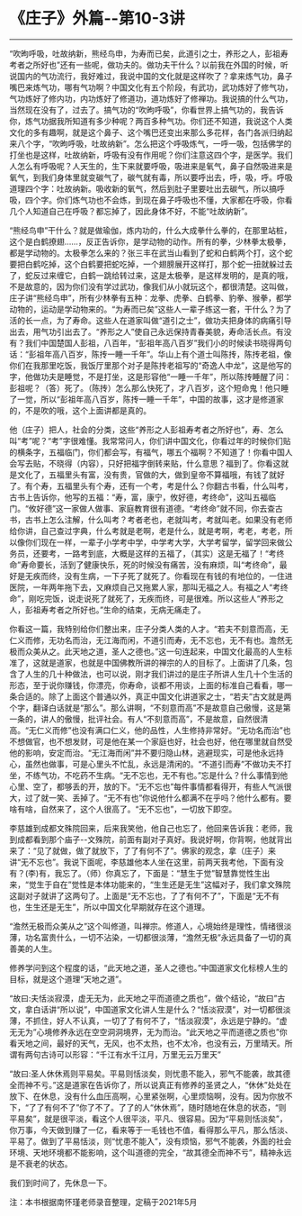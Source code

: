 # 《庄子》外篇--第10-3讲

------

“吹昫呼吸，吐故纳新，熊经鸟申，为寿而已矣，此道引之士，养形之人，彭祖寿考者之所好也”还有一些呢，做功夫的。做功夫干什么？以前我在外国的时候，听说国内的气功流行，我好难过，我说中国的文化就是这样吹了？拿来炼气功，鼻子嘴巴来炼气功，哪有气功啊？中国文化有五个阶段，有武功，武功炼好了修气功，气功炼好了修内功，内功炼好了修道功，道功炼好了修禅功。我说搞的什么气功，当然现在没有了，过去了。搞气功的“吹昫呼吸”，你看世界上搞气功的，我告诉你，炼气功据我所知道有多少种呢？两百多种气功。你们还不知道，我说这个人类文化的多有趣啊，就是这个鼻子、这个嘴巴还变出来那么多花样，各门各派归纳起来八个字，“吹昫呼吸，吐故纳新”。怎么把这个呼吸炼气，一呼一吸，包括佛学的打坐也是这样，吐故纳新，呼吸有没有作用呢？你们注意这四个字，是医学。我们人怎么有呼吸呢？人天生的，生下来就要呼吸，吸进来是氧气，鼻子自然吸进来是氧气，到我们身体里就变碳气了，碳气就有毒，所以要呼出去，呼，吸，呼。呼吸道理四个字：吐故纳新。吸收新的氧气，然后到肚子里要吐出去碳气，所以搞呼吸，四个字。你们炼气功也不会炼，到现在鼻子呼吸也不懂，大家都在呼吸，你看几个人知道自己在呼吸？都忘掉了，因此身体不好，不能“吐故纳新”。

“熊经鸟申”干什么？就是做瑜伽，炼内功的，什么大成拳什么拳的，在那里站桩，这个是白鹤撩翅……，反正告诉你，是学动物的动作。所有的拳，少林拳太极拳，都是学动物的。太极拳怎么来的？张三丰在武当山看到了蛇和白鹤两个打，这个蛇要把白鹤吃掉，这个白鹤要把蛇吃掉，一个翅膀展开这样打，那个蛇一扭就躲过去了，蛇反过来缠它，白鹤一跳给转过来，这是太极拳，是这样发明的，是真的哦，不是故意的，因为你们没有学过武功，像我们从小就玩这个，都很清楚。这叫做，庄子讲“熊经鸟申”，所有少林拳有五种：龙拳、虎拳、白鹤拳、豹拳、猴拳，都学动物的，运动是学动物来的。“为寿而已矣”这些人一辈子练这一套，干什么？为了活的长一点，为了寿命。这些人在道家叫做“道引之士”，做功夫把身体的病痛引导出去，用气功引出去了。“养形之人”使自己永远保持青春美貌，寿命活长点。有没有？我们中国楚国人彭祖，八百年，“彭祖年高八百岁”我们小的时候读书晓得两句话：“彭祖年高八百岁，陈抟一睡一千年”。华山上有个道士叫陈抟，陈抟老祖，像你们在我那里吃饭，我饭厅里那个对子是陈抟老祖写的“奇逸人中龙”，这是他写的字，他做功夫是睡觉，不是打坐，这是形容他“一睡一千年”，所以陈抟睡醒了问：彭祖呢？（答）死了。（陈抟）怎么那么快死了，才八百岁，这个短命鬼！他只睡了一觉，所以“彭祖年高八百岁，陈抟一睡一千年”，中国的故事，这才是修道家的，不是吹的哦，这个上面讲都是真的。

他（庄子）把人，社会的分类，这些“养形之人彭祖寿考者之所好也”，寿、怎么叫“考”呢？“考”字很难懂。我常常问人，你们讲中国文化，你看过年的时候你们贴的横条字，五福临门，你们都会写，有福气，哪五个福啊？不知道了！你看中国人会写去贴，不晓得（内容），只好把福字倒转来贴，什么意思？福到了。你看这就是文化了，五福里头有富，没有贵，官做的大，做到皇帝不算福哦，有钱了就好了。有个寿，五福里头有个寿，还有一个考，考是什么？你翻古书看，什么叫考，古书上告诉你，他写的五福：“寿，富，康宁，攸好德，考终命”，这叫五福临门。“攸好德”这一家做人做事、家庭教育很有道德。“考终命”就不同，你去查古书，古书上怎么注解，什么叫考？考者老也，老就叫考，考就叫老。如果没有老师给你讲，自己查过字典，什么考就是老啊，老是什么，就是考啊，考老，考老，所以像你们现在一样，一辈子小学考中学，中学考大学，大学考留学，留学回来做公务员，还要考，一路考到底，大概是这样的五福了，（其实）这是无福了！“考终命”寿命要长，活到了健康快乐，死的时候没有痛苦，没有麻烦，叫“考终命”，最好是无疾而终，没有生病，一下子死了就死了。你看现在有钱的有地位的，一住进医院，一年两年拖下去，又麻烦自己又拖累人家，那叫无福之人。有福之人“考终命”，刚吃完饭，说走说死了就死了，无疾而终，可是很难。所以这些人“养形之人，彭祖寿考者之所好也。”生命的结束，无病无痛走了。

你看这一篇，我特别给你们整出来，庄子分类人类的人才。“若夫不刻意而高，无仁义而修，无功名而治，无江海而闲，不道引而寿，无不忘也，无不有也。澹然无极而众美从之。此天地之道，圣人之德也。”这一句连起来，中国文化最高的人生标准了，这就是道家，也就是中国佛教所讲的禅宗的人的目标了。上面讲了几条，包含了人生的几十种做法，也可以说，刚才我们讲过的是庄子所讲人生几十个生活的形态，至于说你赚钱，你漂亮，你寿命，谈都不用谈，上面的标准自己看看，哪一条合适的。除了上面这个普通以外，真正中国文化讲道家之士，“若夫”古文就是两个字，翻译白话就是“那么”。那么讲啊，“不刻意而高”不是故意自己傲慢，这是第一条的，讲人的傲慢，批评社会。有人“不刻意而高”，不是故意，自然很清高。“无仁义而修”也没有满口仁义，他的品性，人生修持非常好。“无功名而治”也不想做官，也不想发财，可是他在某一个家庭也好，社会也好，他在哪里就自然受他的影响，安定而治。“无江海而闲”并不要归隐山林，逃避现实，可是他永远持心，虽然也做事，可是心里头不忙乱，永远是清闲的。“不道引而寿”不做功夫不打坐，不练气功，不吃药不生病。“无不忘也，无不有也。”忘是什么？什么事情到他心里、空了，都够丢的开，放的下。“无不忘也”每件事情都看得开，有些人气派很大，过了就一笑、丢掉了。“无不有也”你说他什么都满不在乎吗？他什么都有。要啥有啥，自然来了，这个人很高了。“无不忘也”，一切放下即空。

李慈雄到成都文殊院回来，后来我笑他，他自己也忘了，他回来告诉我：老师，我到成都看到那个庙子--文殊院，前面有副对子真好。我说好啊，你背啊，他就背出来了：“见了就做，做了就放下，了了有何不了”。佛家的观念，拿（庄子）来讲“无不忘也”。我说下面呢，李慈雄他本人坐在这里，前两天我考他，下面有没有？(李)有，我忘了。（师）你真忘了，下面是：“慧生于觉”智慧靠觉性生出来，“觉生于自在”觉性是本体功能来的，“生生还是无生”这幅对子，我们拿文殊院这副对子就讲了这两句了。上面是“无不忘也，了了有何不了”，下面是“无不有也，生生还是无生”，所以中国文化早期就存在这个道理。

“澹然无极而众美从之”这个叫修道，叫禅宗。修道人，心境始终是理性，情绪很淡薄，功名富贵什么，一切不沾染，一切都很淡薄，“澹然无极”永远具备了一切的真善美的人生。

修养学问到这个程度的话，“此天地之道，圣人之德也。”中国道家文化标榜人生的目标，就是这个道理“天地之道”。

“故曰:夫恬淡寂漠，虚无无为，此天地之平而道德之质也”，做个结论，“故曰”古文，拿白话讲“所以说”，中国道家文化讲人生是什么？“恬淡寂漠”，对一切都很淡薄，不抓住，好人不认真，一切了了有何不了，“恬淡寂漠”，永远是宁静的。“虚无无为”心境修养永远在空空洞洞境界，无为而治。“此天地之平而道德之质也”你看天地之间，最好的天气，无风，也不太热，也不太冷，也没有云，万里晴天。所谓有两句古诗可以形容：“千江有水千江月，万里无云万里天”

“故曰:圣人休休焉则平易矣。平易则恬淡矣，则忧患不能入，邪气不能袭，故其德全而神不亏。”这是道家在告诉你了，所以说真正有修养的圣贤之人，“休休”处处在放下、在休息，没有什么血压高啊，心里紧张啊，心里烦恼啊，没有。因为你放不下，“了了有何不了”你了不了。了了的人“休休焉”，随时随地在休息的状态，“则平易矣”，就是很平淡，看这个人很平淡，平凡、很容易。因为“平易则恬淡矣”，你万事，今天做到赚了一亿，看来等于一毛钱也不值，看得那么平凡，那么恬淡、平易了。做到了平易恬淡，则“忧患不能入”，没有烦恼，邪气不能袭，外面的社会环境、天地环境都不能影响，这个叫道德的完全，“故其德全而神不亏”，精神永远是不衰老的状态。

我们到时间了，先休息一下。

注：本书根据南怀瑾老师录音整理，定稿于2021年5月